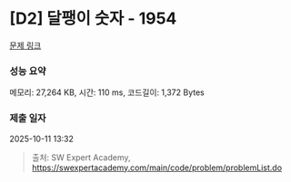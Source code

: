 # [D2] 달팽이 숫자 - 1954 

[문제 링크](https://swexpertacademy.com/main/code/problem/problemDetail.do?contestProbId=AV5PobmqAPoDFAUq) 

### 성능 요약

메모리: 27,264 KB, 시간: 110 ms, 코드길이: 1,372 Bytes

### 제출 일자

2025-10-11 13:32



> 출처: SW Expert Academy, https://swexpertacademy.com/main/code/problem/problemList.do